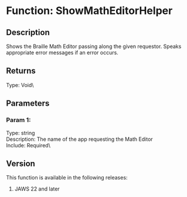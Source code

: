 # Function: ShowMathEditorHelper

## Description

Shows the Braille Math Editor passing along the given requestor. Speaks
appropriate error messages if an error occurs.

## Returns

Type: Void\

## Parameters

### Param 1:

Type: string\
Description: The name of the app requesting the Math Editor\
Include: Required\

## Version

This function is available in the following releases:

1.  JAWS 22 and later
